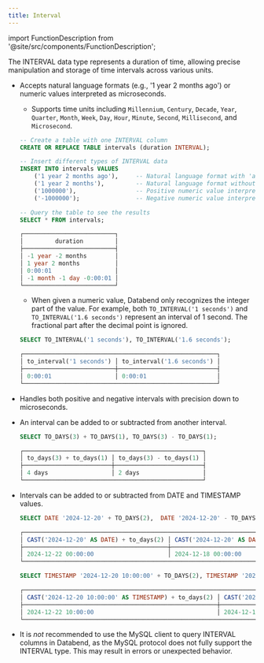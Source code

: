```yaml
---
title: Interval
---
```


import FunctionDescription from '@site/src/components/FunctionDescription';

<FunctionDescription description="Introduced or updated: v1.2.677"/>

The INTERVAL data type represents a duration of time, allowing precise manipulation and storage of time intervals across various units.

- Accepts natural language formats (e.g., '1 year 2 months ago') or numeric values interpreted as microseconds.

    - Supports time units including `Millennium`, `Century`, `Decade`, `Year`, `Quarter`, `Month`, `Week`, `Day`, `Hour`, `Minute`, `Second`, `Millisecond`, and `Microsecond`.

    ```sql title='Examples:'
    -- Create a table with one INTERVAL column
    CREATE OR REPLACE TABLE intervals (duration INTERVAL);

    -- Insert different types of INTERVAL data
    INSERT INTO intervals VALUES 
        ('1 year 2 months ago'),     -- Natural language format with 'ago' (negative interval)
        ('1 year 2 months'),         -- Natural language format without 'ago' (positive interval)
        ('1000000'),                 -- Positive numeric value interpreted as microseconds
        ('-1000000');                -- Negative numeric value interpreted as microseconds

    -- Query the table to see the results
    SELECT * FROM intervals;

    ┌──────────────────────────┐
    │         duration         │
    ├──────────────────────────┤
    │ -1 year -2 months        │
    │ 1 year 2 months          │
    │ 0:00:01                  │
    │ -1 month -1 day -0:00:01 │
    └──────────────────────────┘
    ```

    - When given a numeric value, Databend only recognizes the integer part of the value. For example, both `TO_INTERVAL('1 seconds')` and `TO_INTERVAL('1.6 seconds')` represent an interval of 1 second. The fractional part after the decimal point is ignored.

    ```sql title='Examples:'
    SELECT TO_INTERVAL('1 seconds'), TO_INTERVAL('1.6 seconds');

    ┌───────────────────────────────────────────────────────┐
    │ to_interval('1 seconds') │ to_interval('1.6 seconds') │
    ├──────────────────────────┼────────────────────────────┤
    │ 0:00:01                  │ 0:00:01                    │
    └───────────────────────────────────────────────────────┘
    ```
- Handles both positive and negative intervals with precision down to microseconds.
- An interval can be added to or subtracted from another interval.

    ```sql title='Examples:'
    SELECT TO_DAYS(3) + TO_DAYS(1), TO_DAYS(3) - TO_DAYS(1);

    ┌───────────────────────────────────────────────────┐
    │ to_days(3) + to_days(1) │ to_days(3) - to_days(1) │
    ├─────────────────────────┼─────────────────────────┤
    │ 4 days                  │ 2 days                  │
    └───────────────────────────────────────────────────┘
    ```
- Intervals can be added to or subtracted from DATE and TIMESTAMP values. 

    ```sql title='Examples:'
    SELECT DATE '2024-12-20' + TO_DAYS(2),  DATE '2024-12-20' - TO_DAYS(2);

    ┌───────────────────────────────────────────────────────────────────────────────────┐
    │ CAST('2024-12-20' AS DATE) + to_days(2) │ CAST('2024-12-20' AS DATE) - to_days(2) │
    ├─────────────────────────────────────────┼─────────────────────────────────────────┤
    │ 2024-12-22 00:00:00                     │ 2024-12-18 00:00:00                     │
    └───────────────────────────────────────────────────────────────────────────────────┘

    SELECT TIMESTAMP '2024-12-20 10:00:00' + TO_DAYS(2), TIMESTAMP '2024-12-20 10:00:00' - TO_DAYS(2);

    ┌───────────────────────────────────────────────────────────────────────────────────────────────────────────────┐
    │ CAST('2024-12-20 10:00:00' AS TIMESTAMP) + to_days(2) │ CAST('2024-12-20 10:00:00' AS TIMESTAMP) - to_days(2) │
    ├───────────────────────────────────────────────────────┼───────────────────────────────────────────────────────┤
    │ 2024-12-22 10:00:00                                   │ 2024-12-18 10:00:00                                   │
    └───────────────────────────────────────────────────────────────────────────────────────────────────────────────┘
    ```
- It is *not* recommended to use the MySQL client to query INTERVAL columns in Databend, as the MySQL protocol does not fully support the INTERVAL type. This may result in errors or unexpected behavior.